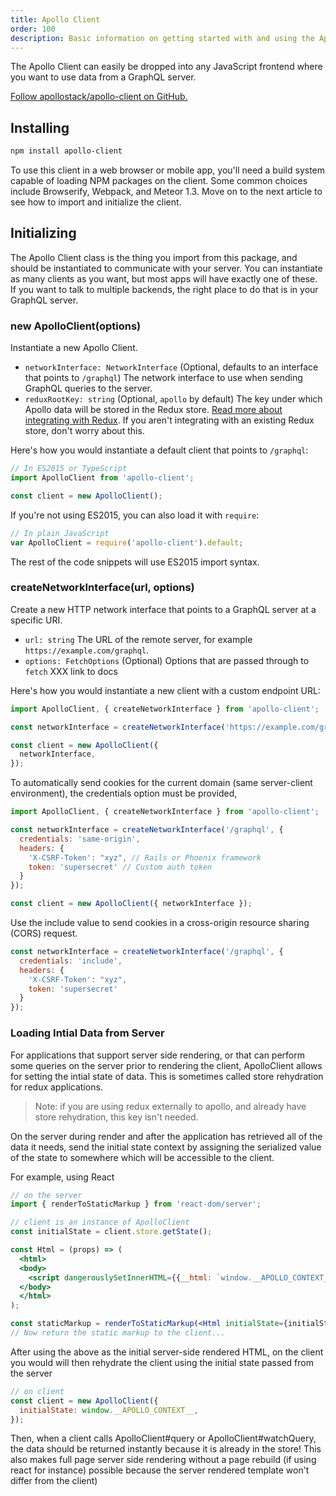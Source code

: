 ```yaml
---
title: Apollo Client
order: 100
description: Basic information on getting started with and using the Apollo Client.
---
```


The Apollo Client can easily be dropped into any JavaScript frontend where you want to use data from a GraphQL server.

[Follow apollostack/apollo-client on GitHub.](https://github.com/apollostack/apollo-client)

## Installing

```txt
npm install apollo-client
```

To use this client in a web browser or mobile app, you'll need a build system capable of loading NPM packages on the client. Some common choices include Browserify, Webpack, and Meteor 1.3. Move on to the next article to see how to import and initialize the client.

## Initializing

The Apollo Client class is the thing you import from this package, and should be instantiated to communicate with your server. You can instantiate as many clients as you want, but most apps will have exactly one of these. If you want to talk to multiple backends, the right place to do that is in your GraphQL server.

<h3 id="ApolloClient" title="ApolloClient">new ApolloClient(options)</h3>

Instantiate a new Apollo Client.

- `networkInterface: NetworkInterface` (Optional, defaults to an interface that points to `/graphql`) The network interface to use when sending GraphQL queries to the server.
- `reduxRootKey: string` (Optional, `apollo` by default) The key under which Apollo data will be stored in the Redux store. [Read more about integrating with Redux](customization.html#redux). If you aren't integrating with an existing Redux store, don't worry about this.

Here's how you would instantiate a default client that points to `/graphql`:

```js
// In ES2015 or TypeScript
import ApolloClient from 'apollo-client';

const client = new ApolloClient();
```

If you're not using ES2015, you can also load it with `require`:

```js
// In plain JavaScript
var ApolloClient = require('apollo-client').default;
```

The rest of the code snippets will use ES2015 import syntax.

<h3 id="createNetworkInterface" title="createNetworkInterface">createNetworkInterface(url, options)</h3>

Create a new HTTP network interface that points to a GraphQL server at a specific URI.

- `url: string` The URL of the remote server, for example `https://example.com/graphql`.
- `options: FetchOptions` (Optional) Options that are passed through to `fetch` XXX link to docs

Here's how you would instantiate a new client with a custom endpoint URL:

```js
import ApolloClient, { createNetworkInterface } from 'apollo-client';

const networkInterface = createNetworkInterface('https://example.com/graphql');

const client = new ApolloClient({
  networkInterface,
});
```

To automatically send cookies for the current domain (same server-client environment), the credentials option must be provided,

```js
import ApolloClient, { createNetworkInterface } from 'apollo-client';

const networkInterface = createNetworkInterface('/graphql', {
  credentials: 'same-origin',
  headers: {
    'X-CSRF-Token': "xyz", // Rails or Phoenix framework
    token: 'supersecret' // Custom auth token
  }
});

const client = new ApolloClient({ networkInterface });
```

Use the include value to send cookies in a cross-origin resource sharing (CORS) request.

```js
const networkInterface = createNetworkInterface('/graphql', {
  credentials: 'include',
  headers: {
    'X-CSRF-Token': "xyz",
    token: 'supersecret'
  }
});
```

<h3 id="store-rehydration" title="Loading Intial Data from Server">Loading Intial Data from Server</h3>

For applications that support server side rendering, or that can perform some queries on the server prior to rendering the client, ApolloClient allows for setting the intial state of data. This is sometimes called store rehydration for redux applications.

> Note: if you are using redux externally to apollo, and already have store rehydration, this key isn't needed.

On the server during render and after the application has retrieved all of the data it needs, send the initial state context by assigning the serialized value of the state to somewhere which will be accessible to the client.

For example, using React
```jsx
// on the server
import { renderToStaticMarkup } from 'react-dom/server';

// client is an instance of ApolloClient
const initialState = client.store.getState();

const Html = (props) => (
  <html>
  <body>
    <script dangerouslySetInnerHTML={{__html: `window.__APOLLO_CONTEXT__ = ${JSON.stringify(props.initialState)};`}}></script>
  </body>
  </html>
);

const staticMarkup = renderToStaticMarkup(<Html initialState={initialState} />);
// Now return the static markup to the client...
```
After using the above as the initial server-side rendered HTML, on the client you would will then rehydrate the client using the initial state passed from the server
```js
// on client
const client = new ApolloClient({
  initialState: window.__APOLLO_CONTEXT__,
});
```

Then, when a client calls ApolloClient#query or ApolloClient#watchQuery, the data should be returned instantly because it is already in the store! This also makes full page server side rendering without a page rebuild (if using react for instance) possible because the server rendered template won't differ from the client)
